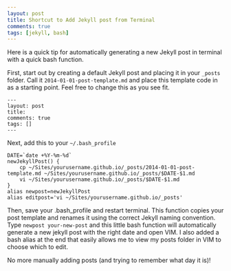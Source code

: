 ```yaml
---
layout: post
title: Shortcut to Add Jekyll post from Terminal
comments: true
tags: [jekyll, bash]
---
```


Here is a quick tip for automatically generating a new Jekyll post in terminal with a quick bash function.

First, start out by creating a default Jekyll post and placing it in your `_posts` folder.
Call it `2014-01-01-post-template.md` and place this template code in as a starting point.
Feel free to change this as you see fit.

```
---
layout: post
title:
comments: true
tags: []
---
```

Next, add this to your `~/.bash_profile`

```
DATE=`date +%Y-%m-%d`
newJekyllPost() {
	cp ~/Sites/yourusername.github.io/_posts/2014-01-01-post-template.md ~/Sites/yourusername.github.io/_posts/$DATE-$1.md
	vi ~/Sites/yourusername.github.io/_posts/$DATE-$1.md
}
alias newpost=newJekyllPost
alias editpost='vi ~/Sites/yourusername.github.io/_posts'
```

Then, save your .bash_profile and restart terminal.
This function copies your post template and renames it using the correct Jekyll naming convention.
Type `newpost your-new-post` and this little bash function will automatically generate
a new jekyll post with the right date and open VIM.
I also added a bash alias at the end that easily allows me to view my posts folder in VIM to choose which to edit.

No more manually adding posts (and trying to remember what day it is)!
